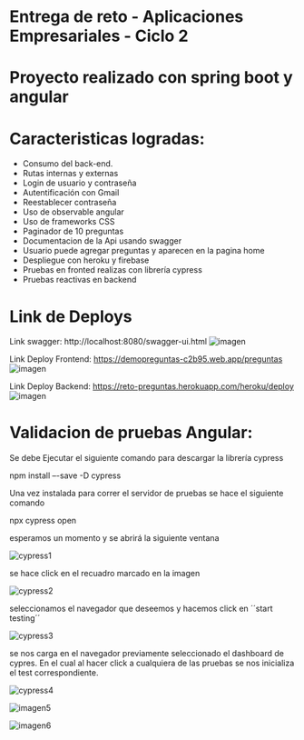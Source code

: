 # Entrega de reto - Aplicaciones Empresariales - Ciclo 2
# Proyecto realizado con spring boot y angular
#  Caracteristicas logradas:
-	Consumo del back-end.
-	Rutas internas y externas
-	Login de usuario y contraseña
-	Autentificación con Gmail
-	Reestablecer contraseña
-	Uso de observable angular
-	Uso de frameworks CSS
-	Paginador de 10 preguntas
-	Documentacion de la Api usando swagger
-	Usuario puede agregar preguntas y aparecen en la pagina home 
-	Despliegue con heroku y firebase
-	Pruebas en fronted realizas con librería cypress
-	Pruebas reactivas en backend

# Link de Deploys

Link swagger:  http://localhost:8080/swagger-ui.html
![imagen](https://user-images.githubusercontent.com/96356792/173254362-f50b2fcc-d7d4-4ea2-b82e-f21506c4f9f4.png)


Link Deploy Frontend:  https://demopreguntas-c2b95.web.app/preguntas
![imagen](https://user-images.githubusercontent.com/96356792/173254324-12b9f561-bbc1-4993-bf97-44a8eb753e2f.png)

Link Deploy Backend: https://reto-preguntas.herokuapp.com/heroku/deploy
![imagen](https://user-images.githubusercontent.com/96356792/173254349-1369b55f-30ca-4c2f-8851-742555319a85.png)


#  Validacion de pruebas Angular:

Se debe Ejecutar el siguiente comando para descargar la librería cypress

 npm install –-save -D cypress 
 
Una vez instalada para correr el servidor de pruebas se hace el siguiente comando

  npx cypress open
  
esperamos un momento y se abrirá la siguiente ventana 

![cypress1](https://user-images.githubusercontent.com/96356792/173254165-26ad6bf1-5123-490e-8f10-e4ec6c0db8e8.png)


se hace click en el recuadro marcado en la imagen


![cypress2](https://user-images.githubusercontent.com/96356792/173254167-e016e0e8-2e74-456d-96ab-840491662bcd.png)

seleccionamos el navegador que deseemos y hacemos click en ´´start testing´´


![cypress3](https://user-images.githubusercontent.com/96356792/173254170-a004e507-e18b-4a3f-8447-752d4409f20d.png)

se nos carga en el navegador previamente seleccionado el dashboard de cypres. 
En el cual al hacer click a cualquiera de las pruebas se nos inicializa el test correspondiente.

![cypress4](https://user-images.githubusercontent.com/96356792/173254174-eaa56c22-d6ba-46d0-a5da-c61f78ff41e5.png)

![imagen5](https://user-images.githubusercontent.com/96356792/173254178-3d90b67a-5676-4210-b0c3-aae88746a790.png)

![imagen6](https://user-images.githubusercontent.com/96356792/173254180-d5cf81e3-b5b7-45ab-9d92-f40c28b1ce5c.png)
